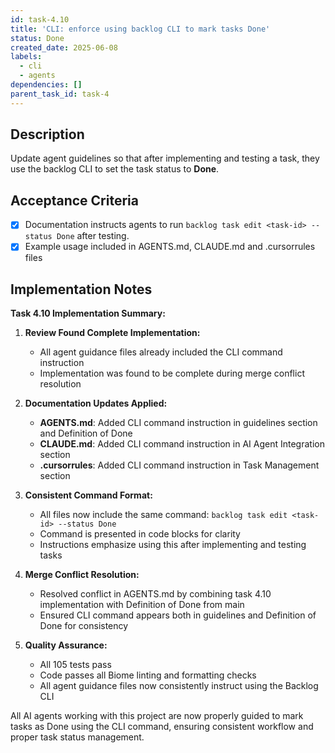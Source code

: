 ```yaml
---
id: task-4.10
title: 'CLI: enforce using backlog CLI to mark tasks Done'
status: Done
created_date: 2025-06-08
labels:
  - cli
  - agents
dependencies: []
parent_task_id: task-4
---
```


## Description

Update agent guidelines so that after implementing and testing a task, they use the backlog CLI to set the task status to **Done**.

## Acceptance Criteria
- [x] Documentation instructs agents to run `backlog task edit <task-id> --status Done` after testing.
- [x] Example usage included in AGENTS.md, CLAUDE.md and .cursorrules files

## Implementation Notes

**Task 4.10 Implementation Summary:**

1. **Review Found Complete Implementation:**
   - All agent guidance files already included the CLI command instruction
   - Implementation was found to be complete during merge conflict resolution

2. **Documentation Updates Applied:**
   - **AGENTS.md**: Added CLI command instruction in guidelines section and Definition of Done
   - **CLAUDE.md**: Added CLI command instruction in AI Agent Integration section  
   - **.cursorrules**: Added CLI command instruction in Task Management section

3. **Consistent Command Format:**
   - All files now include the same command: `backlog task edit <task-id> --status Done`
   - Command is presented in code blocks for clarity
   - Instructions emphasize using this after implementing and testing tasks

4. **Merge Conflict Resolution:**
   - Resolved conflict in AGENTS.md by combining task 4.10 implementation with Definition of Done from main
   - Ensured CLI command appears both in guidelines and Definition of Done for consistency

5. **Quality Assurance:**
   - All 105 tests pass
   - Code passes all Biome linting and formatting checks  
   - All agent guidance files now consistently instruct using the Backlog CLI

All AI agents working with this project are now properly guided to mark tasks as Done using the CLI command, ensuring consistent workflow and proper task status management.
